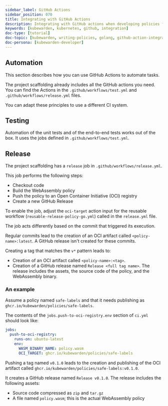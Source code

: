 ```yaml
---
sidebar_label: GitHub Actions
sidebar_position: 070
title: Integrating with GitHub Actions
description: Integrating with GitHub actions when developing policies for Kubewarden in Go.
keywords: [kubewarden, kubernetes, github, integration]
doc-type: [tutorial]
doc-topic: [kubewarden, writing-policies, golang, github-action-integration]
doc-persona: [kubewarden-developer]
---
```


<head>
  <link rel="canonical" href="https://docs.kubewarden.io/tutorials/writing-policies/go/automate"/>
</head>

## Automation

This section describes how you can use GitHub Actions to automate tasks.

The project scaffolding already includes all the GitHub actions you need.
You can find the Actions in the `.github/workflows/test.yml` and `.github/workflows/release.yml` files.

You can adapt these principles to use a different CI system.

## Testing

Automation of the unit tests and of the end-to-end tests works out of the box.
It uses the jobs defined in `.github/workflows/test.yml`.

## Release

The project scaffolding has a `release` job in `.github/workflows/release.yml`.

This job performs the following steps:

- Checkout code
- Build the WebAssembly policy
- Push the policy to an Open Container Initiative (OCI) registry
- Create a new GitHub Release

To enable the job, adjust the `oci-target` action input for the reusable workflow (`reusable-release-policy-go.yml`) called in the `release.yml` file.

The job acts differently based on the commit that triggered its execution.

Regular commits lead to the creation of an OCI artifact called `<policy-name>:latest`.
A GitHub release isn't created for these commits.

Creating a tag that matches the `v*` pattern leads to:

- Creation of an OCI artifact called `<policy-name>:<tag>`.
- Creation of a GitHub release named `Release <full tag name>`.
The release includes the assets, the source code of the policy, and the WebAssembly binary.

### An example

Assume a policy named `safe-labels` and that it needs
publishing as `ghcr.io/kubewarden/policies/safe-labels`.

The contents of the `jobs.push-to-oci-registry.env` section of `ci.yml` should
look like:

```yaml
jobs:
  push-to-oci-registry:
    runs-on: ubuntu-latest
    env:
      WASM_BINARY_NAME: policy.wasm
      OCI_TARGET: ghcr.io/kubewarden/policies/safe-labels
```

Pushing a tag named `v0.1.0` leads to the creation and publishing of the
OCI artifact called `ghcr.io/kubewarden/policies/safe-labels:v0.1.0`.

It creates a GitHub release named `Release v0.1.0`.
The release includes the following assets:

- Source code compressed as `zip` and `tar.gz`
- A file named `policy.wasm`; this is the actual WebAssembly policy
